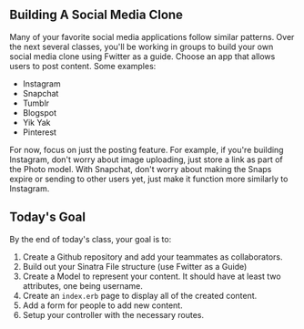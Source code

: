 ## Building A Social Media Clone

Many of your favorite social media applications follow similar patterns. Over the next several classes, you'll be working in groups to build your own social media clone using Fwitter as a guide. Choose an app that allows users to post content. Some examples:

+ Instagram
+ Snapchat
+ Tumblr
+ Blogspot
+ Yik Yak
+ Pinterest

For now, focus on just the posting feature. For example, if you're building Instagram, don't worry about image uploading, just store a link as part of the Photo model. With Snapchat, don't worry about making the Snaps expire or sending to other users yet, just make it function more similarly to Instagram. 

## Today's Goal

By the end of today's class, your goal is to:

1. Create a Github repository and add your teammates as collaborators. 
2. Build out your Sinatra File structure (use Fwitter as a Guide)
3. Create a Model to represent your content. It should have at least two attributes, one being username. 
4. Create an `index.erb` page to display all of the created content. 
5. Add a form for people to add new content. 
6. Setup your controller with the necessary routes. 

